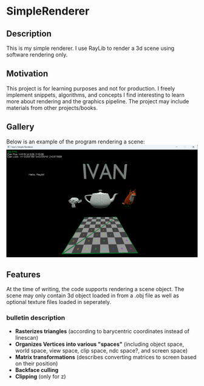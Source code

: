 # SimpleRenderer

## Description
This is my simple renderer. I use RayLib to render a 3d scene using software rendering only.

## Motivation
This project is for learning purposes and not for production. I freely implement snippets, algorithms, and concepts I find interesting to learn more about rendering and the graphics pipeline. The project may include materials from other projects/books.

## Gallery
Below is an example of the program rendering a scene:
![Scene with 3d objects with the name "Ivan" at the top, a textured floor on the bottom, a monkey head object in the left, a tea kettle in the middle, and a colored in fox on the right](testScene.png)

## Features
At the time of writing, the code supports rendering a scene object. The scene
may only contain 3d object loaded in from a .obj file as well as optional texture
files loaded in seperately.

### bulletin description
* **Rasterizes triangles** (according to barycentric coordinates instead of linescan)
* **Organizes Vertices into various "spaces"** (including object space, world space, view space, clip space, ndc space?, and screen space)
* **Matrix transformations** (describes converting matrices to screen based on their position)
* **Backface culling**
* **Clipping** (only for z)


